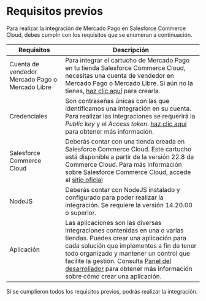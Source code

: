 # Requisitos previos

Para realizar la integración de Mercado Pago en Salesforce Commerce Cloud, debes cumplir con los requisitos que se enumeran a continuación.

| Requisitos | Descripción |
|---|---|
| Cuenta de vendedor Mercado Pago o Mercado Libre | Para integrar el cartucho de Mercado Pago en tu tienda Salesforce Commerce Cloud, necesitas una cuenta de vendedor en Mercado Pago o Mercado Libre. Si aún no la tienes, [haz clic aquí](https://www.mercadopago[FAKER][URL][DOMAIN]/hub/registration/landing) para crearla. |
| Credenciales | Son contraseñas únicas con las que identificamos una integración en su cuenta. Para realizar las integraciones se requerirá la _Public key_ y el _Access token_. [haz clic aquí](/developers/es/guides/additional-content/your-integrations/credentials) para obtener más información. |
| Salesforce Commerce Cloud| Deberás contar con una tienda creada en Salesforce Commerce Cloud. Este cartucho está disponible a partir de la versión 22.8 de Commerce Cloud. Para más información sobre Salesforce Commerce Cloud, accede al [sitio oficial](https://www.salesforce.com/products/commerce-cloud/overview/) |
| NodeJS | Deberás contar con NodeJS instalado y configurado para poder realizar la integración. Se requiere la versión 14.20.00 o superior. |
| Aplicación | Las aplicaciones son las diversas integraciones contenidas en una o varias tiendas. Puedes crear una aplicación para cada solución que implementes a fin de tener todo organizado y mantener un control que facilite la gestión. Consulta [Panel del desarrollador](/developers/es/docs/salesforce-commerce-cloud/additional-content/your-integrations/dashboard) para obtener más información sobre cómo crear una aplicación. |
 
Si se cumplieron todos los requisitos previos, podrás realizar la integración.